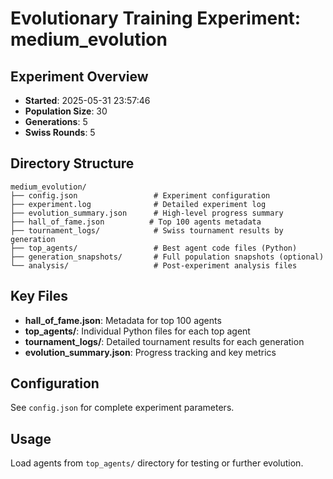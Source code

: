 # Evolutionary Training Experiment: medium_evolution

## Experiment Overview
- **Started**: 2025-05-31 23:57:46
- **Population Size**: 30
- **Generations**: 5
- **Swiss Rounds**: 5

## Directory Structure
```
medium_evolution/
├── config.json                 # Experiment configuration
├── experiment.log              # Detailed experiment log
├── evolution_summary.json      # High-level progress summary
├── hall_of_fame.json          # Top 100 agents metadata
├── tournament_logs/            # Swiss tournament results by generation
├── top_agents/                 # Best agent code files (Python)
├── generation_snapshots/       # Full population snapshots (optional)
└── analysis/                   # Post-experiment analysis files
```

## Key Files
- **hall_of_fame.json**: Metadata for top 100 agents
- **top_agents/**: Individual Python files for each top agent
- **tournament_logs/**: Detailed tournament results for each generation
- **evolution_summary.json**: Progress tracking and key metrics

## Configuration
See `config.json` for complete experiment parameters.

## Usage
Load agents from `top_agents/` directory for testing or further evolution.
